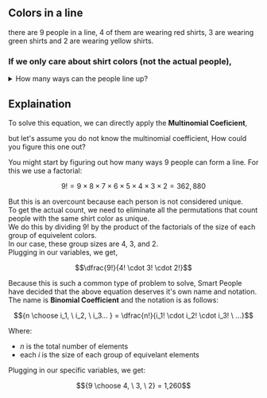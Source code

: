 ## Colors in a line
there are $9$ people in a line, $4$ of them are wearing red shirts, $3$ are wearing green shirts and $2$ are wearing yellow shirts.  
### If we only care about shirt colors (not the actual people),
<details><summary>How many ways can the people line up?</summary>$${9 \choose 4, \  3, \  2} = 1,260$$</details>

## Explaination
To solve this equation, we can directly apply the **Multinomial Coeficient**,


but let's assume you do not know the multinomial coefficient, How could you figure this one out?

You might start by figuring out how many ways $9$ people can form a line.  For this we use a factorial:
```math
9! = 9 \times 8 \times 7 \times 6 \times 5 \times 4 \times 3 \times 2 = 362,880
```

But this is an overcount because each person is not considered unique.  
To get the actual count, we need to eliminate all the permutations that count people with the same shirt color as unique.  
We do this by dividing $9!$ by the product of the factorials of the size of each group of equivelent colors.  
In our case, these group sizes are $4$, $3$, and $2$.  
Plugging in our variables, we get, 
```math
\dfrac{9!}{4! \cdot 3! \cdot 2!}
```
Because this is such a common type of problem to solve, Smart People have decided that the above equation deserves it's own name and notation.  
The name is **Binomial Coefficient** and the notation is as follows:
```math
{n \choose i_1, \ i_2, \ i_3... } = \dfrac{n!}{i_1! \cdot i_2! \cdot i_3! \  ...}
```
Where:
* $n$ is the total number of elements
* each $i$ is the size of each group of equivelant elements

Plugging in our specific variables, we get:
```math
{9 \choose 4, \  3, \  2} = 1,260
```


